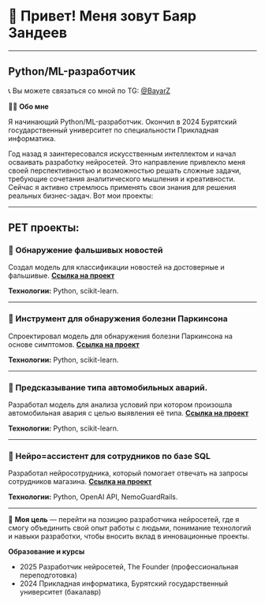# 👋 Привет! Меня зовут Баяр Зандеев
______________________________
## Python/ML-разработчик

📞 Вы можете связаться со мной по TG: [@BayarZ](https://t.me/BayarZ)

👨‍💻 **Обо мне**

Я начинающий Python/ML-разработчик. Окончил в 2024 Бурятский государственный университет по специальности Прикладная информатика.

Год назад я заинтересовался искусственным интеллектом и начал осваивать разработку нейросетей. Это направление привлекло меня своей перспективностью и возможностью решать сложные задачи, требующие сочетания аналитического мышления и креативности. Сейчас я активно стремлюсь применять свои знания для решения реальных бизнес-задач. Вот мои проекты:
___
## PET проекты:

### 📌 Обнаружение фальшивых новостей 
Создал модель для классификации новостей на достоверные и фальшивые. [**Ссылка на проект**](https://github.com/KtrZ32/Detecting-Fake-News)

**Технологии:** Python, scikit-learn.

_____

### 📌 Инструмент для обнаружения болезни Паркинсона
Спроектировал модель для обнаружения болезни Паркинсона на основе симптомов. [**Ссылка на проект**](https://github.com/KtrZ32/Parkinsons-disease-detection)

**Технологии:** Python, scikit-learn.

____

### 📌 Предсказывание типа автомобильных аварий.
Разработал модель для анализа условий при котором произошла автомобильная авария с целью выявления её типа. [**Ссылка на проект**](https://github.com/KtrZ32/Crash-Type-Prediction) 

**Технологии:** Python, scikit-learn.

___

### 📌 Нейро=ассистент для сотрудников по базе SQL
Разработал нейросотрудника, который помогает отвечать на запросы сотрудников магазина. [**Ссылка на проект**](https://github.com/KtrZ32/Neuro-SQL-Assistant) 

**Технологии:** Python, OpenAI API, NemoGuardRails.

___


🎯 **Моя цель** — перейти на позицию разработчика нейросетей, где я смогу объединить свой опыт работы с людьми, понимание технологий и навыки разработки, чтобы вносить вклад в инновационные проекты. 

**Образование и курсы**
* 2025 Разработчик нейросетей, The Founder (профессиональная переподготовка)
* 2024 Прикладная информатика, Бурятский государственный университет (бакалавр)
